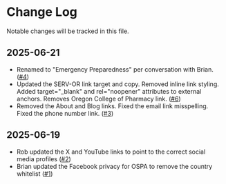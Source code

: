 # Change Log
Notable changes will be tracked in this file.

## 2025-06-21
* Renamed to "Emergency Preparedness" per conversation with Brian. ([#4](https://github.com/napikwaan/oregon-pharmacy-website/issues/4))
* Updated the SERV-OR link target and copy. Removed inline link styling. Added target="_blank" and rel="noopener" attributes to external anchors. Removes Oregon College of Pharmacy link. ([#6](https://github.com/napikwaan/oregon-pharmacy-website/issues/6))
* Removed the About and Blog links. Fixed the email link misspelling. Fixed the phone number link. ([#3](https://github.com/napikwaan/oregon-pharmacy-website/issues/3))

## 2025-06-19
* Rob updated the X and YouTube links to point to the correct social media profiles ([#2](https://github.com/napikwaan/oregon-pharmacy-website/issues/2))
* Brian updated the Facebook privacy for OSPA to remove the country whitelist ([#1](https://github.com/napikwaan/oregon-pharmacy-website/issues/1))